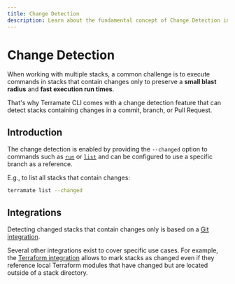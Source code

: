 ```yaml
---
title: Change Detection
description: Learn about the fundamental concept of Change Detection in Terramate.
---
```


# Change Detection

When working with multiple stacks, a common challenge is to execute commands in stacks that contain changes only to
preserve a **small blast radius** and **fast execution run times**.

That's why Terramate CLI comes with a change detection feature that can detect stacks containing changes in a commit, branch, or Pull Request.

## Introduction

The change detection is enabled by providing the `--changed` option to commands such as [`run`](../cmdline/run.md) or
[`list`](../cmdline/list.md) and can be configured to use a specific branch as a reference.

E.g., to list all stacks that contain changes:

```sh
terramate list --changed
```

## Integrations

Detecting changed stacks that contain changes only is based on a [Git integration](./integrations/git.md).

Several other integrations exist to cover specific use cases. For example, the [Terraform integration](./integrations/terraform.md)
allows to mark stacks as changed even if they reference local Terraform modules that have changed but are located outside of a stack directory.
